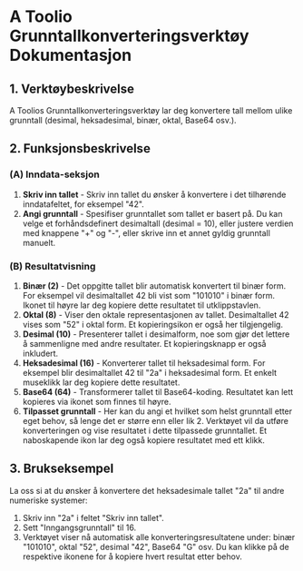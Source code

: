 # A Toolio Grunntallkonverteringsverktøy Dokumentasjon

## 1. Verktøybeskrivelse

A Toolios Grunntallkonverteringsverktøy lar deg konvertere tall mellom ulike grunntall (desimal, heksadesimal, binær, oktal, Base64 osv.).

## 2. Funksjonsbeskrivelse

### (A) Inndata-seksjon

1. **Skriv inn tallet** - Skriv inn tallet du ønsker å konvertere i det tilhørende inndatafeltet, for eksempel "42".
2. **Angi grunntall** - Spesifiser grunntallet som tallet er basert på. Du kan velge et forhåndsdefinert desimaltall (desimal = 10), eller justere verdien med knappene "+" og "-", eller skrive inn et annet gyldig grunntall manuelt.

### (B) Resultatvisning

1. **Binær (2)** - Det oppgitte tallet blir automatisk konvertert til binær form. For eksempel vil desimaltallet 42 bli vist som "101010" i binær form. Ikonet til høyre lar deg kopiere dette resultatet til utklippstavlen.
2. **Oktal (8)** - Viser den oktale representasjonen av tallet. Desimaltallet 42 vises som "52" i oktal form. Et kopieringsikon er også her tilgjengelig.
3. **Desimal (10)** - Presenterer tallet i desimalform, noe som gjør det lettere å sammenligne med andre resultater. Et kopieringsknapp er også inkludert.
4. **Heksadesimal (16)** - Konverterer tallet til heksadesimal form. For eksempel blir desimaltallet 42 til "2a" i heksadesimal form. Et enkelt museklikk lar deg kopiere dette resultatet.
5. **Base64 (64)** - Transformerer tallet til Base64-koding. Resultatet kan lett kopieres via ikonet som finnes til høyre.
6. **Tilpasset grunntall** - Her kan du angi et hvilket som helst grunntall etter eget behov, så lenge det er større enn eller lik 2. Verktøyet vil da utføre konverteringen og vise resultatet i dette tilpassede grunntallet. Et naboskapende ikon lar deg også kopiere resultatet med ett klikk.

## 3. Brukseksempel

La oss si at du ønsker å konvertere det heksadesimale tallet "2a" til andre numeriske systemer:

1. Skriv inn "2a" i feltet "Skriv inn tallet".
2. Sett "Inngangsgrunntall" til 16.
3. Verktøyet viser nå automatisk alle konverteringsresultatene under: binær "101010", oktal "52", desimal "42", Base64 "G" osv. Du kan klikke på de respektive ikonene for å kopiere hvert resultat etter behov.